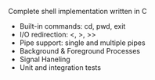 Complete shell implementation written in C

- Built-in commands: cd, pwd, exit
- I/O redirection: <, >, >>
- Pipe support: single and multiple pipes
- Background & Foreground Processes 
- Signal Haneling
- Unit and integration tests
